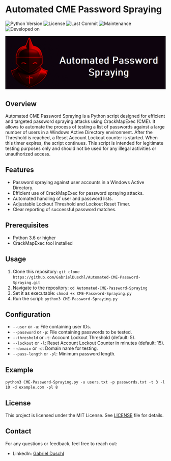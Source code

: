 # Automated CME Password Spraying

![Python Version](https://img.shields.io/badge/python-3.6%20%7C%203.7%20%7C%203.8-blue)
![License](https://img.shields.io/github/license/GabrielDuschl/Automated-CME-Password-Spraying)
![Last Commit](https://img.shields.io/github/last-commit/GabrielDuschl/Automated-CME-Password-Spraying)
![Maintenance](https://img.shields.io/maintenance/yes/2023)
![Developed on](https://img.shields.io/badge/developed%20on-Kali%20Linux-purple)


![Banner](images/github-banner.png)

## Overview

Automated CME Password Spraying is a Python script designed for efficient and targeted password spraying attacks using CrackMapExec (CME). It allows to automate the process of testing a list of passwords against a large number of users in a Windows Active Directory environment. After the Threshold is reached, a Reset Account Lockout counter is started. When this timer expires, the script continues. This script is intended for legitimate testing purposes only and should not be used for any illegal activities or unauthorized access.

## Features

- Password spraying against user accounts in a Windows Active Directory.
- Efficient use of CrackMapExec for password spraying attacks.
- Automated handling of user and password lists.
- Adjustable Lockout Threshold and Lockout Reset Timer.
- Clear reporting of successful password matches.

## Prerequisites

- Python 3.6 or higher
- CrackMapExec tool installed

## Usage

1. Clone this repository: `git clone https://github.com/GabrielDuschl/Automated-CME-Password-Spraying.git`
2. Navigate to the repository: `cd Automated-CME-Password-Spraying`
3. Set it as executable: `chmod +x CME-Password-Spraying.py`
4. Run the script: `python3 CME-Password-Spraying.py`

## Configuration

- `--user` or `-u`: File containing user IDs.
- `--password` or `-p`: File containing passwords to be tested.
- `--threshold` or `-t`: Account Lockout Threshold (default: 5).
- `--lockout` or `-l`: Reset Account Lockout Counter in minutes (default: 15).
- `--domain` or `-d`: Domain name for testing.
- `--pass-length` or `-pl`: Minimum password length.

## Example

```shell
python3 CME-Password-Spraying.py -u users.txt -p passwords.txt -t 3 -l 10 -d example.com -pl 8
```

## License

This project is licensed under the MIT License. See [LICENSE](LICENSE) file for details.

## Contact

For any questions or feedback, feel free to reach out:

- LinkedIn: [Gabriel Duschl](https://www.linkedin.com/in/gabrielduschl)
